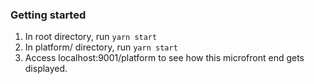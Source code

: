 ### Getting started

1. In root directory, run `yarn start`
2. In platform/ directory, run `yarn start`
3. Access localhost:9001/platform to see how this microfront end gets displayed.
